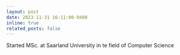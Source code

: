 ```yaml
---
layout: post
date: 2023-11-31 16:11:00-0400
inline: true
related_posts: false
---
```


Started MSc. at Saarland University in te field of Computer Science